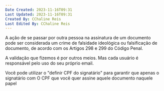 ```yaml
---
Date Created: 2023-11-16T09:31
Last Updated: 2023-11-16T09:31
Created By: CChaline Reis
Last Edited By: CChaline Reis
---
```

A ação de se passar por outra pessoa na assinatura de um documento pode ser considerada um crime de falsidade ideológica ou falsificação de documento, de acordo com os Artigos 298 e 299 do Código Penal.

  

A validação que fizemos é por outros meios. Mas cada usuário é responsável pelo uso do seu próprio email.

  

Você pode utilizar o "definir CPF do signatário" para garantir que apenas o signatário com O CPF que você quer assine aquele documento naquele papel